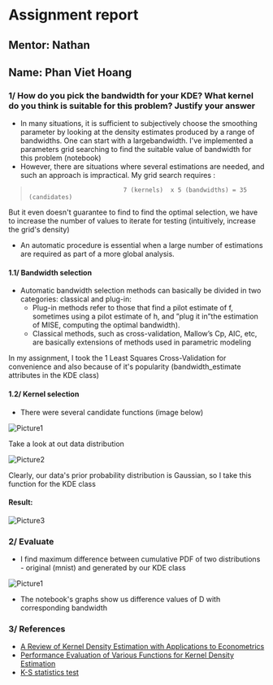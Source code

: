 # Assignment report
## Mentor: Nathan
## Name: Phan Viet Hoang


### 1/ How do you pick the bandwidth for your KDE? What kernel do you think is suitable for this problem? Justify your answer
- In many situations, it is sufficient to subjectively choose the smoothing parameter by looking at the density estimates produced by 
a range of bandwidths. One can start with a largebandwidth. I've implemented a parameters grid searching to find the suitable value 
of bandwidth for this problem (notebook)
- However, there are situations where several estimations are needed, and such an approach is impractical. 
My grid search requires :

>                               7 (kernels)  x 5 (bandwidths) = 35 (candidates)

But it even doesn't guarantee to find to find the optimal selection, we have to increase the number of values to iterate for testing 
(intuitively, increase the grid's density) 
- An automatic procedure is essential when a large number of estimations are required as part of a more global analysis.
#### 1.1/ Bandwidth selection
- Automatic bandwidth selection methods can basically be divided in two categories: classical
and plug-in:
  -  Plug-in methods refer to those that find a pilot estimate of f, sometimes
using a pilot estimate of h, and ”plug it in”the estimation of MISE, computing the optimal
bandwidth). 
  -  Classical methods, such as cross-validation, Mallow’s Cp, AIC, etc, are
basically extensions of methods used in parametric modeling

In my assignment, I took the 1 Least Squares Cross-Validation for convenience and also because of it's popularity 
(bandwidth_estimate attributes in the KDE class)
#### 1.2/ Kernel selection
- There were several candidate functions (image below)

![Picture1](https://user-images.githubusercontent.com/52401767/74302155-0a2f8980-4d88-11ea-8133-d85f41df9212.png)

Take a look at out data distribution

![Picture2](https://user-images.githubusercontent.com/52401767/74302817-64314e80-4d8a-11ea-93fc-a6532c174526.png)

Clearly, our data's prior probability distribution is Gaussian, so I take this function for the KDE class


#### Result: 
![Picture3](https://user-images.githubusercontent.com/52401767/74304220-e754a380-4d8e-11ea-90e1-7d20343f73be.png)

### 2/ Evaluate
- I find maximum difference between cumulative PDF of two distributions - original (mnist) and generated by our KDE class

![Picture1](https://user-images.githubusercontent.com/52401767/74304930-005e5400-4d91-11ea-9750-5b58255c2d7b.png)

- The notebook's graphs show us difference values of D with corresponding bandwidth

### 3/ References
- [A Review of Kernel Density Estimation with Applications to Econometrics](https://arxiv.org/pdf/1212.2812.pdf)
- [Performance Evaluation of Various Functions for Kernel Density Estimation](https://www.scirp.org/pdf/OJAppS_2013012216494836.pdf)
- [K-S statistics test](https://en.wikipedia.org/wiki/Kolmogorov%E2%80%93Smirnov_test#Two-sample_Kolmogorov.E2.80.93Smirnov_test)
